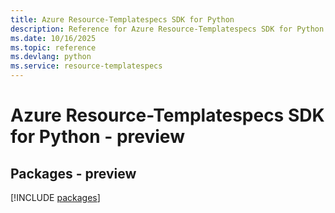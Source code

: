 ```yaml
---
title: Azure Resource-Templatespecs SDK for Python
description: Reference for Azure Resource-Templatespecs SDK for Python
ms.date: 10/16/2025
ms.topic: reference
ms.devlang: python
ms.service: resource-templatespecs
---
```

# Azure Resource-Templatespecs SDK for Python - preview
## Packages - preview
[!INCLUDE [packages](resource-templatespecs-index.md)]